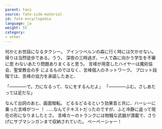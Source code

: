 ```yaml
---
parent: taxi
source: fate-side-material
id: fate-encyclopedia
language: ja
weight: 55
category:
- other
---
```


何かとお世話になるタクシー。
アインツベルンの森に行く時には欠かせない。
帰りは当然徒歩である。うう。
深夜の三時過ぎ、一人で森に向かう学生を不審に思 わないあたり問題ありまくると思う。
言峰が用意したハイヤーは魔術協会、聖堂教会の手 によるものではなく、言峰個人のネットワーク。
プロット段階では、言峰の協力を承諾したあと、

「————で。力になるって、なにをするんだよ」 
「————ふむ。さしあたっては足だな」 

なんて台詞のあと、画面暗転。
どるるどるるという効果音と共に、ハーレーに乗った言峰がつー ！
……なんてテキストだったのですが、ふと冷静に返って現在の形になりましたとさ。
言峰カーのトランクには物騒な武器が満載で、さり げにサブマシンガンまで収納されていた。
ベーベーシャー！
